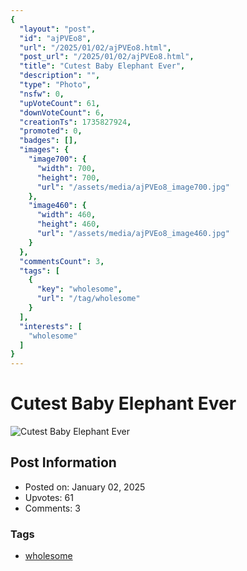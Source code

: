 ```yaml
---
{
  "layout": "post",
  "id": "ajPVEo8",
  "url": "/2025/01/02/ajPVEo8.html",
  "post_url": "/2025/01/02/ajPVEo8.html",
  "title": "Cutest Baby Elephant Ever",
  "description": "",
  "type": "Photo",
  "nsfw": 0,
  "upVoteCount": 61,
  "downVoteCount": 6,
  "creationTs": 1735827924,
  "promoted": 0,
  "badges": [],
  "images": {
    "image700": {
      "width": 700,
      "height": 700,
      "url": "/assets/media/ajPVEo8_image700.jpg"
    },
    "image460": {
      "width": 460,
      "height": 460,
      "url": "/assets/media/ajPVEo8_image460.jpg"
    }
  },
  "commentsCount": 3,
  "tags": [
    {
      "key": "wholesome",
      "url": "/tag/wholesome"
    }
  ],
  "interests": [
    "wholesome"
  ]
}
---
```


# Cutest Baby Elephant Ever

![Cutest Baby Elephant Ever](/assets/media/ajPVEo8_image700.jpg)

## Post Information

- Posted on: January 02, 2025
- Upvotes: 61
- Comments: 3

### Tags

- [wholesome](/tag/wholesome)
